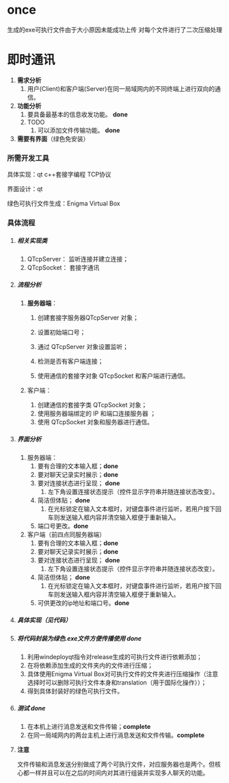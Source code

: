 # once
生成的exe可执行文件由于大小原因未能成功上传
对每个文件进行了二次压缩处理


# 即时通讯

1. **需求分析**
   1. 用户(Client)和客户端(Server)在同一局域网内的不同终端上进行双向的通信。
2. **功能分析**
   1. 要具备最基本的信息收发功能。 **done**
   2. TODO
      1. 可以添加文件传输功能。 **done**
3.  **需要有界面**（绿色免安装）



### 所需开发工具

具体实现：qt c++套接字编程 TCP协议

界面设计：qt

绿色可执行文件生成：Enigma Virtual Box



### 具体流程

1. ##### 相关实现类

   1. QTcpServer： 监听连接并建立连接；
   2. QTcpSocket： 套接字通讯

2. ##### 流程分析

   1. **服务器端**：

      1. 创建套接字服务器QTcpServer 对象；
      2. 设置初始端口号；

      3. 通过 QTcpServer 对象设置监听；

      4. 检测是否有客户端连接；

      5. 使用通信的套接字对象 QTcpSocket 和客户端进行通信。

   2. 客户端： 

      1. 创建通信的套接字类 QTcpSocket 对象；
      2. 使用服务器端绑定的 IP 和端口连接服务器 ；
      3. 使用 QTcpSocket 对象和服务器进行通信。

3. ##### 界面分析

   1. 服务器端：
      1. 要有合理的文本输入框；**done**
      2. 要对聊天记录实时展示；**done**
      3. 要对连接状态进行呈现； **done**
         1. 左下角设置连接状态提示（控件显示字符串并随连接状态改变）。
      4. 简洁但体贴； **done**
         1. 在光标锁定在输入文本框时，对键盘事件进行监听，若用户按下回车则发送输入框内容并清空输入框便于重新输入。
      5. 端口号更改。**done**
   2. 客户端（前四点同服务器端）
      1. 要有合理的文本输入框；**done**
      2. 要对聊天记录实时展示；**done**
      3. 要对连接状态进行呈现； **done**
         1. 左下角设置连接状态提示（控件显示字符串并随连接状态改变）。
      4. 简洁但体贴； **done**
         1. 在光标锁定在输入文本框时，对键盘事件进行监听，若用户按下回车则发送输入框内容并清空输入框便于重新输入。
      5. 可供更改的ip地址和端口号。**done**

4. ##### 具体实现（见代码）

5. ##### 将代码封装为绿色.exe文件方便传播使用  **done**

   1. 利用windeployqt指令对release生成的可执行文件进行依赖添加；
   2. 在将依赖添加生成的文件夹内的文件进行压缩；
   3. 具体使用Enigma Virtual Box对可执行文件的文件夹进行压缩操作（注意选择时可以删除可执行文件本身和translation（用于国际化操作））；
   4. 得到具体封装好的绿色可执行文件。

6. ##### 测试  **done**

   1. 在本机上进行消息发送和文件传输；**complete**
   2. 在同一局域网内的两台主机上进行消息发送和文件传输。**complete**

7. **注意**

   文件传输和消息发送分别做成了两个可执行文件，对应服务器也是两个。但核心都一样并且可以在之后的时间内对其进行组装并实现多人聊天的功能。














